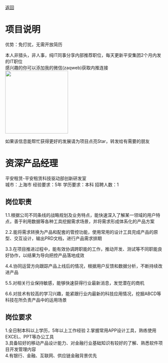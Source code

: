 [返回](../)

# 项目说明

优势：免打扰，无需开放简历

本人非猎头，非人事，纯IT同事分享内部推荐职位，每天更新平安集团2个月内发的IT职位  
感兴趣的你可以添加我的微信(zaqweb)获取内推连接  
<img src="https://github.com/zaqweb/PA-IT-JOBS/blob/master/WechatICode.jpeg"  height="200" width="200">

如果该信息能帮忙获得更好的发展请为项目点亮Star，转发给有需要的朋友

# 资深产品经理
平安租赁-平安租赁科技驱动部创新研发室  
城市：上海市 经验要求：5年 学历要求：本科  招聘人数：1

## 岗位职责
1.1.根据公司不同条线的战略规划及业务特点，能快速深入了解某一领域的用户特点，善于利用数据等各种工具挖掘需求场景，并将需求形成体系化的产品方案

2.2.能将需求转换为产品和配套的管控功能，使用常用的设计工具完成产品的原型、交互设计，输出PRD文档，进行产品需求排期

3.3.在项目推进过程中，能有效协调跨职能的工作，推动开发、测试等不同职能良好协作，以结果为导向把控产品落地成效       

4.4.协同运营方向跟踪产品上线后的情况，根据用户反馈和数据分析，不断持续改进产品 

5.5.对相关行业保持敏感，能够快速获得行业最新消息，发觉潜在的商机

6.6.对技术有较高的学习兴趣，能紧跟行业内最新的科技应用情况，挖掘ABCD等科技在所负责产品中的运用场景

## 岗位要求
1.全日制本科以上学历，5年以上工作经验
2.掌握常用APP设计工具，熟练使用EXCEL、PPT等办公工具                   
3.具备较好的移动产品设计能力、对金融行业基础知识有较好的了解、熟悉软件项目开发管理内容                   
4.有银行、金融、互联网、供应链金融背景优先




